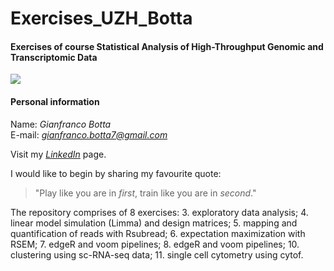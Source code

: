 # Exercises_UZH_Botta
#### Exercises of course Statistical Analysis of High-Throughput Genomic and Transcriptomic Data

![](https://github.com/GianfrancoBotta/diGitalexit/blob/main/UZH_bioinfo.jpg)

#### Personal information  
Name: *Gianfranco Botta*  
E-mail: *gianfranco.botta7@gmail.com*  

Visit my [_LinkedIn_](https://www.linkedin.com/in/gianfrancobotta/) page.

I would like to begin by sharing my favourite quote:
> "Play like you are in _first_, train like you are in _second_."

The repository comprises of 8 exercises:
3. exploratory data analysis;
4. linear model simulation (Limma) and design matrices;
5. mapping and quantification of reads with Rsubread;
6. expectation maximization with RSEM;
7. edgeR and voom pipelines;
8. edgeR and voom pipelines;
10. clustering using sc-RNA-seq data;
11. single cell cytometry using cytof.
